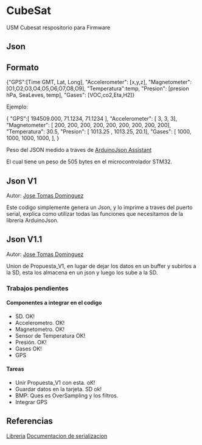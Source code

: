 # CubeSat

USM Cubesat respositorio para Firmware

## Json

## Formato

{"GPS":[Time GMT, Lat, Long], "Accelerometer": [x,y,z], "Magnetometer": [O1,O2,O3,O4,O5,O6,O7,O8,O9], "Temperatura":temp, "Presion": [presion hPa, SeaLeves, temp], "Gases": [VOC,co2,Eta,H2]}

Ejemplo:

{
"GPS":[
194509.000, 
71.1234, 
71.1234
],
"Accelerometer": [
3,
3,
3], 
"Magnetometer": [
200,
200,
200,
200,
200,
200,
200,
200,
200],
"Temperatura":
 30.5,
"Presion": [
1013.25 ,
1013.25,
20.1], 
"Gases": [
1000,
1000,
1000,
1000,
],
}

Peso del JSON medido a traves de [ArduinoJson Assistant](https://arduinojson.org/v6/assistant/) 

El cual tiene un peso de 505 bytes en el microcontrolador STM32. 



## Json V1

Autor: [Jose Tomas Dominguez](https://github.com/josetomas)

Este codigo simplemente genera un Json, y lo imprime a traves del puerto serial, explica como utilizar todas las funciones que necesitamos de la libreria ArduinoJson.

## Json V1.1 
Autor: [Jose Tomas Dominguez](https://github.com/josetomas)

Union de Propuesta_V1, en lugar de dejar los datos en un buffer y subirlos a la SD, esta los almacena en un json y luego los sube a la SD. 


### Trabajos pendientes

#### Componentes a integrar en el codigo

- SD. OK! 
- Accelerometro. OK! 
- Magnetometro. OK! 
- Sensor de Temperatura OK! 
- Presión. OK!
- Gases OK!
- GPS

#### Tareas
- Unir Propuesta_V1 con esta. oK!
- Guardar datos en la tarjeta. SD ok!
- BMP: Ques es OverSampling y los filtros.
- Integrar GPS

## Referencias
[Libreria](https://arduinojson.org/)
[Documentacion de serializacion](https://arduinojson.org/v6/doc/serialization/)


